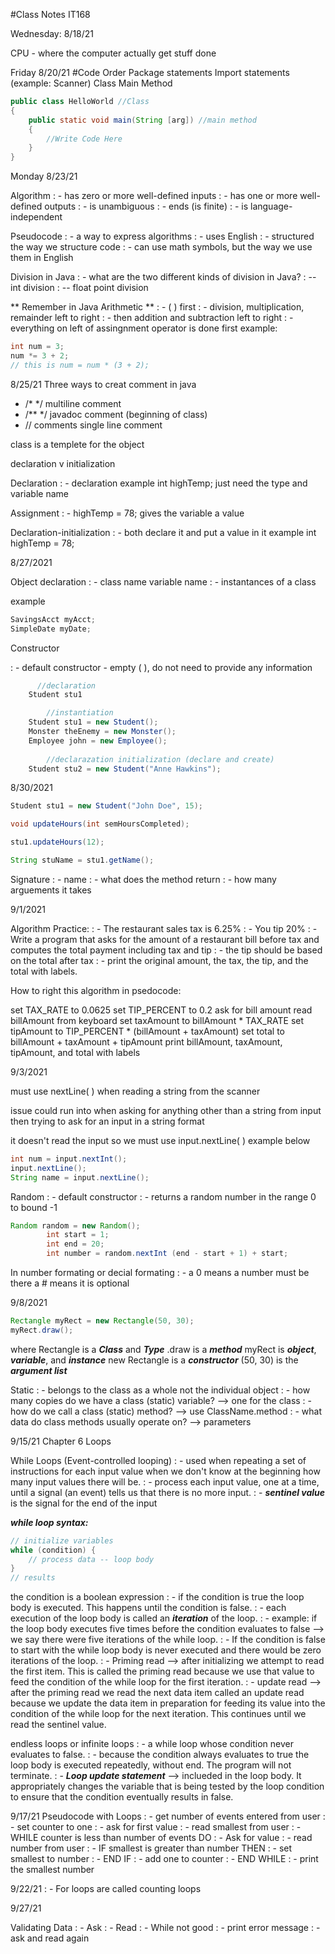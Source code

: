 #Class Notes IT168

Wednesday: 8/18/21

CPU - where the computer actually get stuff done

Friday 8/20/21
#Code Order
Package statements
Import statements (example: Scanner)
Class
Main Method

```Java 
public class HelloWorld //Class
{
    public static void main(String [arg]) //main method
    {
        //Write Code Here
    } 
}
```
Monday 8/23/21

Algorithm
: - has zero or more well-defined inputs
: - has one or more well-defined outputs
: - is unambiguous
: - ends (is finite)
: - is language-independent

Pseudocode
: - a way to express algorithms
: - uses English
: - structured the way we structure code
: - can use math symbols, but the way we use them in English

Division in Java
: - what are the two different kinds of division in Java?
: -- int division
: -- float point division

** Remember in Java Arithmetic **
: - ( ) first
: - division, multiplication, remainder left to right
: - then addition and subtraction left to right
: - everything on left of assingnment operator is done first example:
```Java
int num = 3;
num *= 3 + 2;
// this is num = num * (3 + 2);
```

8/25/21
Three ways to creat comment in java 
 - /* */ multiline comment
 - /** */ javadoc comment (beginning of class)
 - // comments single line comment

class is a templete for the object

declaration v initialization

Declaration
: - declaration example int highTemp; just need the type and variable name

Assignment
: - highTemp = 78; gives the variable a value

Declaration-initialization
: - both declare it and put a value in it example int highTemp = 78;

8/27/2021

Object declaration
: - class name variable name
: - instantances of a class

example
```Java
SavingsAcct myAcct;
SimpleDate myDate;
```

Constructor

: - default constructor - empty ( ), do not need to provide any information

```Java
      //declaration
    Student stu1

        //instantiation
    Student stu1 = new Student();
    Monster theEnemy = new Monster();
    Employee john = new Employee();
    
        //declarazation initialization (declare and create)
    Student stu2 = new Student("Anne Hawkins");
```

8/30/2021

```Java
Student stu1 = new Student("John Doe", 15);

void updateHours(int semHoursCompleted);

stu1.updateHours(12);

String stuName = stu1.getName();
```
Signature
: - name
: - what does the method return
: - how many arguements it takes

9/1/2021

Algorithm Practice:
: - The restaurant sales tax is 6.25%
: - You tip 20%
: - Write a program that asks for the amount of a restaurant bill before tax and computes the total payment including tax and tip
: - the tip should be based on the total after tax
: - print the original amount, the tax, the tip, and the total with labels.

How to right this algorithm in psedocode:

set TAX_RATE to 0.0625
set TIP_PERCENT to 0.2
ask for bill amount
read billAmount from keyboard
set taxAmount to billAmount * TAX_RATE
set tipAmount to TIP_PERCENT * (billAmount + taxAmount)
set total to billAmount + taxAmount + tipAmount
print billAmount, taxAmount, tipAmount, and total with labels

9/3/2021

must use nextLine( ) when reading a string from the scanner

issue could run into when asking for anything other than a string from input then trying to ask for an input in a string format 

it doesn't read the input so we must use input.nextLine( ) example below

```Java
int num = input.nextInt();
input.nextLine();
String name = input.nextLine();
```
Random
: - default constructor
: - returns a random number in the range 0 to bound -1
```Java
Random random = new Random();
        int start = 1;
        int end = 20;
        int number = random.nextInt (end - start + 1) + start;
```

In number formating or decial formating
: - a 0 means a number must be there a # means it is optional

9/8/2021
```Java
Rectangle myRect = new Rectangle(50, 30);
myRect.draw();
```
where Rectangle is a ***Class*** and ***Type***
.draw is a ***method***
myRect is ***object***, ***variable***, and ***instance***
new Rectangle is a ***constructor***
(50, 30) is the ***argument list***

Static
: - belongs to the class as a whole not the individual object
: - how many copies do we have a class (static) variable? --> one for the class
: - how do we call a class (static) method? --> use ClassName.method
: - what data do class methods usually operate on? --> parameters

9/15/21 Chapter 6 Loops

While Loops (Event-controlled looping)
: - used when repeating a set of instructions for each input value when we don't know at the beginning how many input values there will be. 
: - process each input value, one at a time, until a signal (an event) tells us that there is no more input.
: - ***sentinel value*** is the signal for the end of the input 

***while loop syntax:***
```Java
// initialize variables
while (condition) {
    // process data -- loop body
}
// results
```

the condition is a boolean expression
: - if the condition is true the loop body is executed. This happens until the condition is false.
: - each execution of the loop body is called an ***iteration*** of the loop.
    : - example: if the loop body executes five times before the condition evaluates to false --> we say there were five iterations of the while loop.
    : - If the condition is false to start with the while loop body is never executed and there would be zero iterations of the loop.
: - Priming read --> after initializing we attempt to read the first item. This is called the priming read because we use that value to feed the condition of the while loop for the first iteration. 
: - update read --> after the priming read we read the next data item called an update read because we update the data item in preparation for feeding its value into the condition of the while loop for the next iteration. This continues until we read the sentinel value.


endless loops or infinite loops
: - a while loop whose condition never evaluates to false.
: - because the condition always evaluates to true the loop body is executed repeatedly, without end. The program will not terminate.
: - ***Loop update statement*** --> inclueded in the loop body. It appropriately changes the variable that is being tested by the loop condition to ensure that the condition eventually results in false.

9/17/21
Pseudocode with Loops
: - get number of events entered from user
: - set counter to one
: - ask for first value
: - read smallest from user
: - WHILE counter is less than number of events DO
: -     Ask for value
: -     read number from user
: -     IF  smallest is greater than number THEN
: -         set smallest to number
: - END IF
: - add one to counter
: - END WHILE
: - print the smallest number

9/22/21
: - For loops are called counting loops

9/27/21

Validating Data
: - Ask
: - Read
: - While not good
: - print error message
: - ask and read again